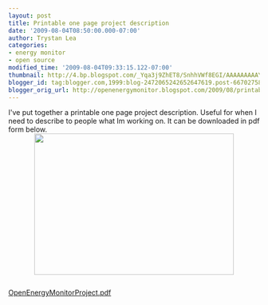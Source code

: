 ```yaml
---
layout: post
title: Printable one page project description
date: '2009-08-04T08:50:00.000-07:00'
author: Trystan Lea
categories:
- energy monitor
- open source
modified_time: '2009-08-04T09:33:15.122-07:00'
thumbnail: http://4.bp.blogspot.com/_Yqa3j9ZhET8/SnhhVWf8EGI/AAAAAAAAAYo/q80FcBk1X-8/s72-c/oemproject.png
blogger_id: tag:blogger.com,1999:blog-2472065242652647619.post-667027588290872274
blogger_orig_url: http://openenergymonitor.blogspot.com/2009/08/printable-one-page-project-description.html
---
```


I've put together a printable one page project description. Useful for when I need to describe to people what <span class="blsp-spelling-error" id="SPELLING_ERROR_0"><span class="blsp-spelling-error" id="SPELLING_ERROR_0">Im</span></span> working on. It can be downloaded in <span class="blsp-spelling-error" id="SPELLING_ERROR_1"><span class="blsp-spelling-error" id="SPELLING_ERROR_1">pdf</span></span> form below.<br /><a onblur="try {parent.deselectBloggerImageGracefully();} catch(e) {}" href="http://4.bp.blogspot.com/_Yqa3j9ZhET8/SnhhVWf8EGI/AAAAAAAAAYo/q80FcBk1X-8/s1600-h/oemproject.png"><img style="margin: 0px auto 10px; display: block; text-align: center; cursor: pointer; width: 400px; height: 283px;" src="http://4.bp.blogspot.com/_Yqa3j9ZhET8/SnhhVWf8EGI/AAAAAAAAAYo/q80FcBk1X-8/s400/oemproject.png" alt="" id="BLOGGER_PHOTO_ID_5366145975456632930" border="0" /></a><a href="http://openenergymonitor.org/emon/sites/default/files/OpenEnergyMonitorProject.pdf"><br /><span class="blsp-spelling-error" id="SPELLING_ERROR_2"><span class="blsp-spelling-error" id="SPELLING_ERROR_2">OpenEnergyMonitorProject</span></span>.<span class="blsp-spelling-error" id="SPELLING_ERROR_3"><span class="blsp-spelling-error" id="SPELLING_ERROR_3">pdf</span></span></a>